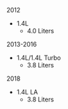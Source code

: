 2012
- 1.4L
    - 4.0 Liters

2013-2016
- 1.4L/1.4L Turbo
    - 3.8 Liters

2018
- 1.4L LA
    - 3.8 Liters
